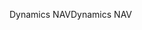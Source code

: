 <span data-ttu-id="25ef2-101">Dynamics NAV</span><span class="sxs-lookup"><span data-stu-id="25ef2-101">Dynamics NAV</span></span>
